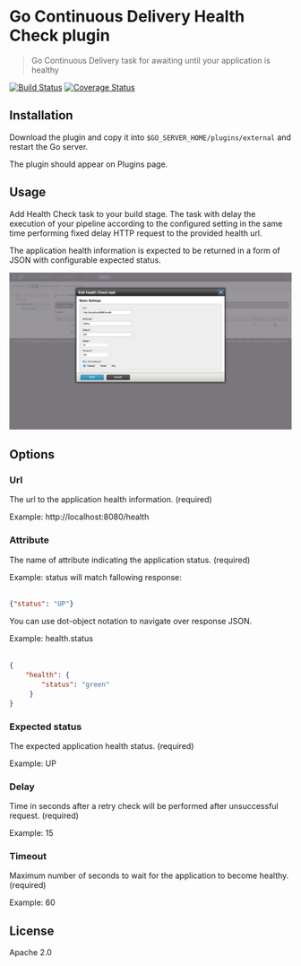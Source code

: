 # Go Continuous Delivery Health Check plugin

> Go Continuous Delivery task for awaiting until your application is healthy

[![Build Status](https://travis-ci.org/jmnarloch/gocd-health-check-plugin.svg)](https://travis-ci.org/jmnarloch/gocd-health-check-plugin)
[![Coverage Status](https://coveralls.io/repos/jmnarloch/gocd-health-check-plugin/badge.svg?branch=master&service=github)](https://coveralls.io/github/jmnarloch/gocd-health-check-plugin?branch=master)

## Installation

Download the plugin and copy it into `$GO_SERVER_HOME/plugins/external` and restart the Go server.

The plugin should appear on Plugins page.

## Usage

Add Health Check task to your build stage. The task with delay the execution of your pipeline according 
to the configured setting in the same time performing fixed delay HTTP request to the provided health url.

The application health information is expected to be returned in a form of JSON with configurable expected status.

![Health Check task](screen.png)

## Options

### Url

The url to the application health information. (required)

Example: http://localhost:8080/health

### Attribute

The name of attribute indicating the application status. (required)

Example: status will match fallowing response:

```json

{"status": "UP"}

```

You can use dot-object notation to navigate over response JSON.

Example: health.status

```json

{
    "health": {
        "status": "green"
     }
}

```

### Expected status

The expected application health status. (required)

Example: UP

### Delay

Time in seconds after a retry check will be performed after unsuccessful request. (required)

Example: 15

### Timeout

Maximum number of seconds to wait for the application to become healthy. (required)

Example: 60

## License

Apache 2.0
